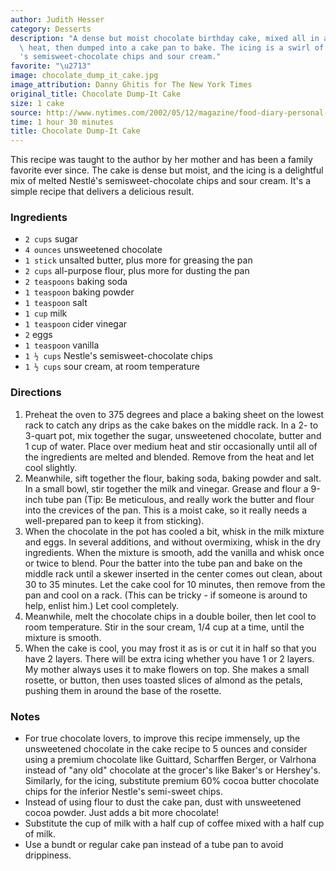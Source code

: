 ```yaml
---
author: Judith Hesser
category: Desserts
description: "A dense but moist chocolate birthday cake, mixed all in a pot over medium\
  \ heat, then dumped into a cake pan to bake. The icing is a swirl of melted Nestl\xE9\
  's semisweet-chocolate chips and sour cream."
favorite: "\u2713"
image: chocolate_dump_it_cake.jpg
image_attribution: Danny Ghitis for The New York Times
original_title: Chocolate Dump-It Cake
size: 1 cake
source: http://www.nytimes.com/2002/05/12/magazine/food-diary-personal-best.html
time: 1 hour 30 minutes
title: Chocolate Dump-It Cake
---
```

This recipe was taught to the author by her mother and has been a family favorite ever since. The cake is dense but moist, and the icing is a delightful mix of melted Nestlé's semisweet-chocolate chips and sour cream. It's a simple recipe that delivers a delicious result.

### Ingredients

* `2 cups` sugar
* `4 ounces` unsweetened chocolate
* `1 stick` unsalted butter, plus more for greasing the pan
* `2 cups` all-purpose flour, plus more for dusting the pan
* `2 teaspoons` baking soda
* `1 teaspoon` baking powder
* `1 teaspoon` salt
* `1 cup` milk
* `1 teaspoon` cider vinegar
* `2` eggs
* `1 teaspoon` vanilla
* `1 ½ cups` Nestle's semisweet-chocolate chips
* `1 ½ cups` sour cream, at room temperature

### Directions

1. Preheat the oven to 375 degrees and place a baking sheet on the lowest rack to catch any drips as the cake bakes on the middle rack. In a 2- to 3-quart pot, mix together the sugar, unsweetened chocolate, butter and 1 cup of water. Place over medium heat and stir occasionally until all of the ingredients are melted and blended. Remove from the heat and let cool slightly.
2. Meanwhile, sift together the flour, baking soda, baking powder and salt. In a small bowl, stir together the milk and vinegar. Grease and flour a 9-inch tube pan (Tip: Be meticulous, and really work the butter and flour into the crevices of the pan. This is a moist cake, so it really needs a well-prepared pan to keep it from sticking).
3. When the chocolate in the pot has cooled a bit, whisk in the milk mixture and eggs. In several additions, and without overmixing, whisk in the dry ingredients. When the mixture is smooth, add the vanilla and whisk once or twice to blend. Pour the batter into the tube pan and bake on the middle rack until a skewer inserted in the center comes out clean, about 30 to 35 minutes. Let the cake cool for 10 minutes, then remove from the pan and cool on a rack. (This can be tricky - if someone is around to help, enlist him.) Let cool completely.
4. Meanwhile, melt the chocolate chips in a double boiler, then let cool to room temperature. Stir in the sour cream, 1/4 cup at a time, until the mixture is smooth.
5. When the cake is cool, you may frost it as is or cut it in half so that you have 2 layers. There will be extra icing whether you have 1 or 2 layers. My mother always uses it to make flowers on top. She makes a small rosette, or button, then uses toasted slices of almond as the petals, pushing them in around the base of the rosette.

### Notes

* For true chocolate lovers, to improve this recipe immensely, up the unsweetened chocolate in the cake recipe to 5 ounces and consider using a premium chocolate like Guittard, Scharffen Berger, or Valrhona instead of "any old" chocolate at the grocer's like Baker's or Hershey's. Similarly, for the icing, substitute premium 60% cocoa butter chocolate chips for the inferior Nestle's semi-sweet chips.
* Instead of using flour to dust the cake pan, dust with unsweetened cocoa powder. Just adds a bit more chocolate!
* Substitute the cup of milk with a half cup of coffee mixed with a half cup of milk.
* Use a bundt or regular cake pan instead of a tube pan to avoid drippiness.